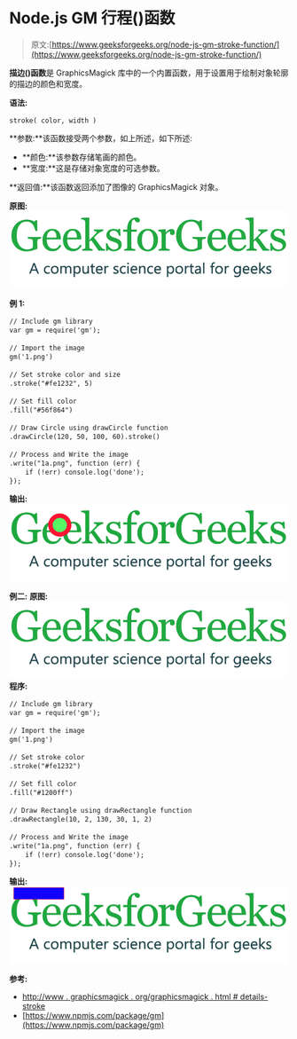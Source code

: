 # Node.js GM 行程()函数

> 原文:[https://www.geeksforgeeks.org/node-js-gm-stroke-function/](https://www.geeksforgeeks.org/node-js-gm-stroke-function/)

**描边()函数**是 GraphicsMagick 库中的一个内置函数，用于设置用于绘制对象轮廓的描边的颜色和宽度。

**语法:**

```
stroke( color, width )
```

**参数:**该函数接受两个参数，如上所述，如下所述:

*   **颜色:**该参数存储笔画的颜色。
*   **宽度:**这是存储对象宽度的可选参数。

**返回值:**该函数返回添加了图像的 GraphicsMagick 对象。

**原图:**
![](img/3a7f2a0c7a1b7410f45c9428c4fda2ad.png)

**例 1:**

```
// Include gm library
var gm = require('gm');

// Import the image
gm('1.png')

// Set stroke color and size
.stroke("#fe1232", 5)

// Set fill color
.fill("#56f864")

// Draw Circle using drawCircle function
.drawCircle(120, 50, 100, 60).stroke()

// Process and Write the image
.write("1a.png", function (err) {
    if (!err) console.log('done');
});
```

**输出:**
![](img/a35ad963ecaca51d209d7368c7fb5f2a.png)

**例二:**
**原图:**
![](img/3a7f2a0c7a1b7410f45c9428c4fda2ad.png)
**程序:**

```
// Include gm library
var gm = require('gm');

// Import the image
gm('1.png')

// Set stroke color
.stroke("#fe1232")

// Set fill color
.fill("#1200ff")

// Draw Rectangle using drawRectangle function
.drawRectangle(10, 2, 130, 30, 1, 2)

// Process and Write the image
.write("1a.png", function (err) {
    if (!err) console.log('done');
});
```

**输出:**
![](img/dea129c6f7620dc5044bec76a6387be8.png)

**参考:**

*   [http://www . graphicsmagick . org/graphicsmagick . html # details-stroke](http://www.graphicsmagick.org/GraphicsMagick.html#details-stroke)
*   [https://www.npmjs.com/package/gm](https://www.npmjs.com/package/gm)